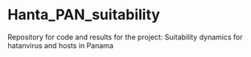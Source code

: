 # Hanta_PAN_suitability
Repository for code and results for the project: Suitability dynamics for hatanvirus and hosts in Panama 
